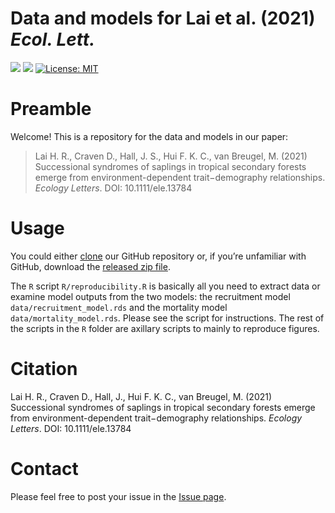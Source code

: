 Data and models for Lai et al. (2021) *Ecol. Lett.*
================

[![](https://img.shields.io/badge/zenodo-10.5281/zenodo.4718769-yellow.svg)](https://doi.org/10.5281/zenodo.4718769)
[![](https://img.shields.io/badge/article-10.1111/ele.13784-green.svg)](https://doi.org/10.1111/ele.13784)
[![License:
MIT](https://img.shields.io/badge/license-MIT-blue.svg)](https://cran.r-project.org/web/licenses/MIT)

# Preamble

Welcome! This is a repository for the data and models in our paper:

> Lai H. R., Craven D., Hall, J. S., Hui F. K. C., van Breugel, M.
> (2021) Successional syndromes of saplings in tropical secondary
> forests emerge from environment-dependent trait−demography
> relationships. *Ecology Letters*. DOI: 10.1111/ele.13784

# Usage

You could either
[clone](https://docs.github.com/en/github/creating-cloning-and-archiving-repositories/cloning-a-repository)
our GitHub repository or, if you’re unfamiliar with GitHub, download the
[released zip
file](https://github.com/hrlai/Lai_et_al_2021_EcolLett_Trait_Age/releases).

The `R` script `R/reproducibility.R` is basically all you need to
extract data or examine model outputs from the two models: the
recruitment model `data/recruitment_model.rds` and the mortality model
`data/mortality_model.rds`. Please see the script for instructions. The
rest of the scripts in the `R` folder are axillary scripts to mainly to
reproduce figures.

# Citation

Lai H. R., Craven D., Hall, J., Hui F. K. C., van Breugel, M. (2021)
Successional syndromes of saplings in tropical secondary forests emerge
from environment-dependent trait−demography relationships. *Ecology
Letters*. DOI: 10.1111/ele.13784

# Contact

Please feel free to post your issue in the [Issue
page](https://github.com/hrlai/Lai_et_al_2021_EcolLett_Trait_Age/issues).
